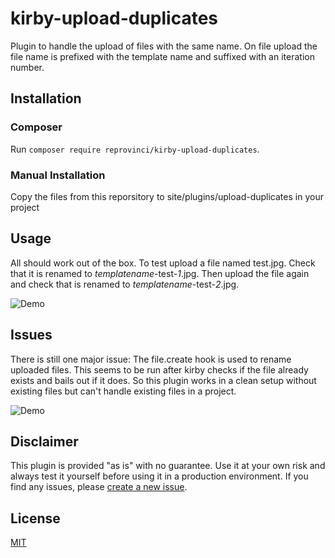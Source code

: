 # kirby-upload-duplicates
Plugin to handle the upload of files with the same name. On file upload the file name is prefixed with the template name and suffixed with an iteration number.

## Installation

### Composer
Run `composer require reprovinci/kirby-upload-duplicates`.

### Manual Installation
Copy the files from this reporsitory to site/plugins/upload-duplicates in your project

## Usage
All should work out of the box. To test upload a file named test.jpg. Check that it is renamed to *templatename*-test-*1*.jpg. Then upload the file again and check that is renamed to  *templatename*-test-*2*.jpg.

![Demo](https://github.com/reprovinci/kirby-upload-duplicates/blob/master/assets/kirby-upload-duplicates.gif?raw=true)

## Issues
There is still one major issue: The file.create hook is used to rename uploaded files. This seems to be run after kirby checks if the file already exists and bails out if it does. So this plugin works in a clean setup without existing files but can't handle existing files in a project.

![Demo](https://github.com/reprovinci/kirby-upload-duplicates/blob/master/assets/kirby-upload-duplicates-2.gif?raw=true)

## Disclaimer
This plugin is provided "as is" with no guarantee. Use it at your own risk and always test it yourself before using it in a production environment. If you find any issues, please [create a new issue](https://github.com/reprovinci/kirby-upload-duplicates/issues/new).

## License
[MIT](https://github.com/reprovinci/kirby-upload-duplicates/blob/master/LICENSE.md)